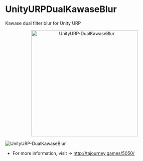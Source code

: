 # UnityURPDualKawaseBlur
Kawase dual filter blur for Unity URP

<div  align="center"> <img width="339" alt="UnityURP-DualKawaseBlur" src="https://user-images.githubusercontent.com/89976115/150179462-a4e5367d-fa1e-4fcb-b241-f7aa868ca722.png"></div>

![UnityURP-DualKawaseBlur](https://user-images.githubusercontent.com/89976115/150178636-bab4997c-1c3f-4ee0-b78f-9832e7b9fac5.gif)

 
- For more information, visit -> http://tajourney.games/5050/
  
